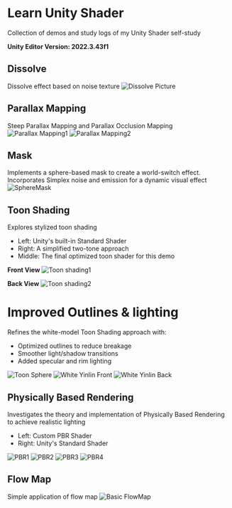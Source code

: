 # Learn Unity Shader
Collection of demos and study logs of my Unity Shader self-study  

**Unity Editor Version: 2022.3.43f1**  

## Dissolve
Dissolve effect based on noise texture
![Dissolve Picture](/Assets/Img/SimpleDissolve.png)

## Parallax Mapping
Steep Parallax Mapping and Parallax Occlusion Mapping
![Parallax Mapping1](/Assets/Img/parallaxMap1.png)
![Parallax Mapping2](/Assets/Img/parallaxMap2.png)

## Mask
Implements a sphere-based mask to create a world-switch effect. Incorporates Simplex noise and emission for a dynamic visual effect
![SphereMask](/Assets/Img/Mask.gif)

## Toon Shading
Explores stylized toon shading
- Left: Unity's built-in Standard Shader
- Right: A simplified two-tone approach
- Middle: The final optimized toon shader for this demo

**Front View**
![Toon shading1](/Assets/Img/toon2.png)

**Back View**
![Toon shading2](/Assets/Img/toon1.png)

# Improved Outlines & lighting
Refines the white-model Toon Shading approach with:
- Optimized outlines to reduce breakage
- Smoother light/shadow transitions
- Added specular and rim lighting

![Toon Sphere](/Assets/Img/BetterToonSphere.png)
![White Yinlin Front](/Assets/Img/whiteYinlin.png)
![White Yinlin Back](/Assets/Img/whiteYinlinBack.png)

## Physically Based Rendering
Investigates the theory and implementation of Physically Based Rendering to achieve realistic lighting

- Left: Custom PBR Shader
- Right: Unity's Standard Shader

![PBR1](/Assets/Img/pbr1.png)
![PBR2](/Assets/Img/pbr2.png)
![PBR3](/Assets/Img/pbr4.png)
![PBR4](/Assets/Img/pbr3.png)

## Flow Map
Simple application of flow map
![Basic FlowMap](/Assets/Img/flowmap.gif)
